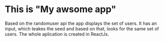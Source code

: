# This is "My awsome app"
Based on the randomuser api the app displays the set of users. 
It has an input, which teakes the seed and based on that, looks for the same set of users. 
The whole aplication is created in ReactJs.

